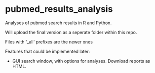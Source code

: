 # pubmed_results_analysis
Analyses of pubmed search results in R and Python.

Will upload the final version as a seperate folder within this repo.

Files with '_all' prefixes are the newer ones

Features that could be implemented later:
- GUI search window, with options for analyses. Download reports as HTML.
